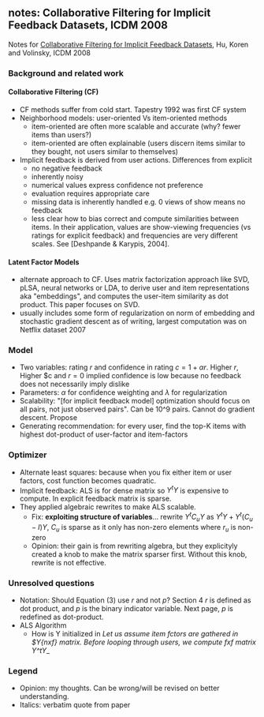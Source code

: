 ## notes: Collaborative Filtering for Implicit Feedback Datasets, ICDM 2008

Notes for [Collaborative Filtering for Implicit Feedback Datasets](http://yifanhu.net/PUB/cf.pdf), Hu, Koren and Volinsky, ICDM 2008

### Background and related work
#### Collaborative Filtering (CF)
* CF methods suffer from cold start. Tapestry 1992 was first CF system
* Neighborhood models: user-oriented Vs item-oriented methods
    * item-oriented are often more scalable and accurate (why? fewer items than users?)
    * item-oriented are often explainable (users discern items similar to they bought, not users similar to themselves)
* Implicit feedback is derived from user actions. Differences from explicit
    * no negative feedback
    * inherently noisy
    * numerical values express confidence not preference
    * evaluation requires appropriate care
    * missing data is inherently handled e.g. 0 views of show means no feedback
    * less clear how to bias correct and compute similarities between items. In their application, values are show-viewing frequencies (vs ratings for explicit feedback) and frequencies are very different scales. See [Deshpande & Karypis, 2004].
    
#### Latent Factor Models
* alternate approach to CF. Uses matrix factorization approach like SVD, pLSA, neural networks or LDA, to derive user and item representations aka "embeddings", and computes the user-item similarity as dot product. This paper focuses on SVD.
* usually includes some form of regularization on norm of embedding and stochastic gradient descent
as of writing, largest computation was on Netflix dataset 2007

### Model
* Two variables: rating $r$ and confidence in rating $c = 1+ \alpha r$. Higher $r$, Higher $c and $r=0$ implied confidence is low because no feedback does not necessarily imply dislike
* Parameters: $\alpha$ for confidence weighting and $\lambda$ for regularization
* Scalability: "[for implicit feedback model] optimization should focus on all pairs, not just observed pairs". Can be 10^9 pairs. Cannot do gradient descent. Propose  
* Generating recommendation: for every user, find the top-K items with highest dot-product of user-factor and item-factors

### Optimizer
* Alternate least squares: because when you fix either item or user factors, cost function becomes quadratic. 
* Implicit feedback: ALS is for dense matrix so $Y^tY$ is expensive to compute. In explicit feedback matrix is sparse.
* They applied algebraic rewrites to make ALS scalable. 
    * Fix: __exploiting structure of variables__... rewrite $Y^tC_uY$ as $Y^tY + Y^t(C_u-I)Y$, $C_u$ is sparse as it only has non-zero elements where $r_u$ is non-zero
    * Opinion: their gain is from rewriting algebra, but they explicityly created a knob to make the matrix sparser first. Without this knob, rewrite is not effective.

### Unresolved questions
* Notation: Should Equation (3) use $r$ and not $p$? Section 4 $r$ is defined as dot product, and $p$ is the binary indicator variable. Next page, $p$ is redefined as dot-product.   
* ALS Algorithm
    * How is Y initialized in __Let us assume item fctors are gathered in $Y_{nxf} matrix. Before looping through users, we compute fxf matrix Y^tY__
    
    
### Legend
* Opinion: my thoughts. Can be wrong/will be revised on better understanding.
* Italics: verbatim quote from paper
